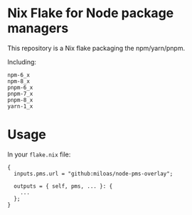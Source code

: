 # Nix Flake for Node package managers
This repository is a Nix flake packaging the npm/yarn/pnpm.

Including:
```
npm-6_x
npm-8_x
pnpm-6_x
pnpm-7_x
pnpm-8_x
yarn-1_x
```


# Usage
In your `flake.nix` file:
```shell
{
  inputs.pms.url = "github:miloas/node-pms-overlay";

  outputs = { self, pms, ... }: {
    ...
  };
}
```
